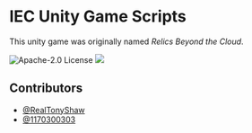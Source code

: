 # IEC Unity Game Scripts
This unity game was originally named *Relics Beyond the Cloud*. 

![Apache-2.0 License](https://img.shields.io/github/license/RealTonyShaw/IECScripts.svg)
![](https://img.shields.io/badge/Language-C%23-blue.svg)

## Contributors
* [@RealTonyShaw](https://github.com/RealTonyShaw)	
* [@1170300303](https://github.com/1170300303)
